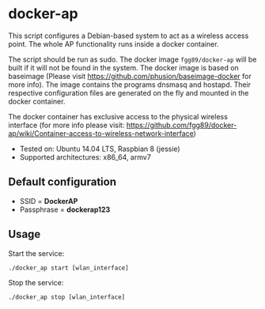 # docker-ap

This script configures a Debian-based system to act as a wireless access point. The whole AP functionality runs inside a docker container.

The script should be run as sudo. The docker image ``fgg89/docker-ap`` will be built if it will not be found in the system. The docker image is based on baseimage (Please visit https://github.com/phusion/baseimage-docker for more info). The image contains the programs dnsmasq and hostapd. Their respective configuration files are generated on the fly and mounted in the docker container.

The docker container has exclusive access to the physical wireless interface (for more info please visit: https://github.com/fgg89/docker-ap/wiki/Container-access-to-wireless-network-interface)

* Tested on: Ubuntu 14.04 LTS, Raspbian 8 (jessie)
* Supported architectures: x86_64, armv7

Default configuration
---------------------

* SSID = **DockerAP**
* Passphrase = **dockerap123**

## Usage

Start the service:

```
./docker_ap start [wlan_interface]
```

Stop the service:

```
./docker_ap stop [wlan_interface]
```


